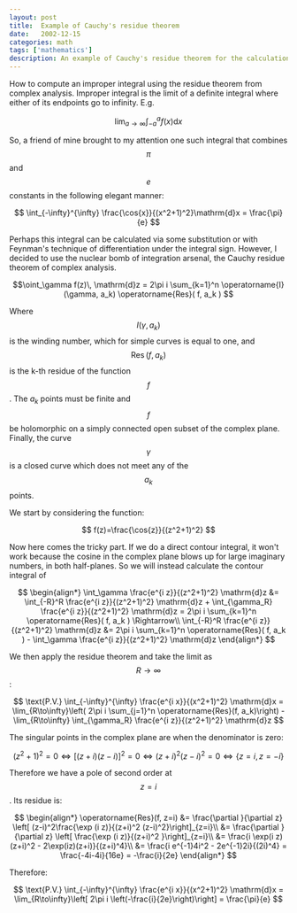 ```yaml
---
layout: post
title:  Example of Cauchy's residue theorem
date:   2002-12-15
categories: math
tags: ['mathematics']
description: An example of Cauchy's residue theorem for the calculation of a difficult integral
---
```


How to compute an improper integral using the residue theorem from complex analysis. Improper integral is the limit of a definite integral where either of its endpoints go to infinity. E.g.

$$
\lim_{a\to\infty} \int_{-a}^a f(x) \mathrm{d}x
$$

So, a friend of mine brought to my attention one such integral that combines $$\pi$$ and $$e$$ constants in the following elegant manner:

$$
\int_{-\infty}^{\infty} \frac{\cos{x}}{(x^2+1)^2}\mathrm{d}x = \frac{\pi}{e}
$$

Perhaps this integral can be calculated via some substitution or with Feynman's technique of differentiation under the integral sign. However, I decided to use the nuclear bomb of integration arsenal, the Cauchy residue theorem of complex analysis.


$$\oint_\gamma f(z)\, \mathrm{d}z = 2\pi i \sum_{k=1}^n \operatorname{I}(\gamma, a_k) \operatorname{Res}( f, a_k )
$$

Where $$I(\gamma, a_k)$$ is the winding number, which for simple curves is equal to one, and $$\operatorname{Res}(f,a_k)$$ is the k-th residue of the function $$f$$. The $a_k$ points must be finite and $$f$$ be holomorphic on a simply connected open subset of the complex plane. Finally, the curve $$\gamma$$ is a closed curve which does not meet any of the $$a_k$$ points.

We start by considering the function:

$$
f(z)=\frac{\cos{z}}{(z^2+1)^2}
$$

Now here comes the tricky part. If we do a direct contour integral, it won't work
because the cosine in the complex plane blows up for large imaginary numbers, in both half-planes. So we will instead calculate the contour integral of

$$
\begin{align*}
\int_\gamma \frac{e^{i z}}{(z^2+1)^2} \mathrm{d}z &= 
\int_{-R}^R \frac{e^{i z}}{(z^2+1)^2} \mathrm{d}z +
\int_{\gamma_R} \frac{e^{i z}}{(z^2+1)^2} \mathrm{d}z =
2\pi i \sum_{k=1}^n  \operatorname{Res}( f, a_k ) \Rightarrow\\
\int_{-R}^R \frac{e^{i z}}{(z^2+1)^2} \mathrm{d}z &=
2\pi i \sum_{k=1}^n  \operatorname{Res}( f, a_k ) -
\int_\gamma \frac{e^{i z}}{(z^2+1)^2} \mathrm{d}z
\end{align*}
$$

We then apply the residue theorem and take the limit as $$R\to\infty$$:

$$
\text{P.V.} \int_{-\infty}^{\infty} \frac{e^{i x}}{(x^2+1)^2} \mathrm{d}x =
\lim_{R\to\infty}\left( 2\pi i \sum_{j=1}^n \operatorname{Res}(f, a_k)\right) -
\lim_{R\to\infty} \int_{\gamma_R} \frac{e^{i z}}{(z^2+1)^2} \mathrm{d}z
$$

The singular points in the complex plane are when the denominator is zero:

$$
(z^2+1)^2 =0 \Leftrightarrow \left[(z+i)(z-i)\right]^2=0 \Leftrightarrow (z+i)^2 (z-i)^2 = 0 \Leftrightarrow
\left\{z=i,z=-i\right\}
$$

Therefore we have a pole of second order at $$z = i$$. Its residue is:


$$
\begin{align*}
\operatorname{Res}(f, z=i)
&= \frac{\partial }{\partial z} \left[ (z-i)^2\frac{\exp (i z)}{(z+i)^2 (z-i)^2}\right]_{z=i}\\
&= \frac{\partial }{\partial z} \left[ \frac{\exp (i z)}{(z+i)^2 }\right]_{z=i}\\
&= \frac{i \exp(i z) (z+i)^2 - 2\exp(iz)(z+i)}{(z+i)^4}\\
&= \frac{i e^{-1}4i^2 - 2e^{-1}2i}{(2i)^4} = \frac{-4i-4i}{16e} = -\frac{i}{2e}
\end{align*}
$$

Therefore:

$$
\text{P.V.} \int_{-\infty}^{\infty} \frac{e^{i x}}{(x^2+1)^2} \mathrm{d}x =
\lim_{R\to\infty}\left[ 2\pi i \left(-\frac{i}{2e}\right)\right] = \frac{\pi}{e}
$$
